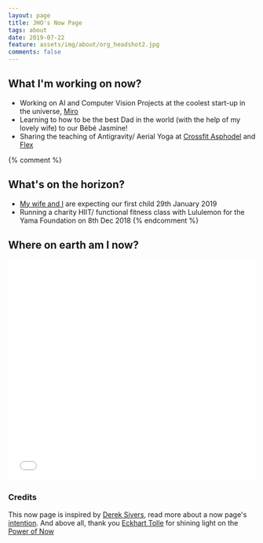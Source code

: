 ```yaml
---
layout: page
title: JHO's Now Page
tags: about
date: 2019-07-22
feature: assets/img/about/org_headshot2.jpg
comments: false
---
```


## What I'm working on now?
* Working on AI and Computer Vision Projects at the coolest start-up in the universe, [Miro](https://miro.io)
* Learning to how to be the best Dad in the world (with the help of my lovely wife) to our Bébé Jasmine!
* Sharing the teaching of Antigravity/ Aerial Yoga at [Crossfit Asphodel](https://crossfitasphodel.com/) and [Flex](https://flexhk.com/)

{% comment %}
## What's on the horizon?
* [My wife and I][1] are expecting our first child 29th January 2019
* Running a charity HIIT/ functional fitness class with Lululemon for the Yama Foundation on 8th Dec 2018
{% endcomment %}

## Where on earth am I now?
<iframe width="100%" height="450px" frameborder="0" style="border:0"
  src="{% if site.gmap_link %}{{site.gmap_link}}{% else %}https://www.google.com/maps/embed/v1/search?q={{site.address}}&key={{site.gmap_api_key}}{% endif %}"
  allowfullscreen>
</iframe>

### Credits
This now page is inspired by [Derek Sivers][url_dsivers], read more about a now page's [intention][url_nowpage]. And above all, thank you [Eckhart Tolle][url_tolle] for shining light on the [Power of Now][url_pow]

[url_dsivers]: https://sivers.org/
[url_nowpage]: https://nownownow.com/about
[url_pow]: https://www.amazon.com/Power-Now-Guide-Spiritual-Enlightenment/dp/1577314808
[url_tolle]: http://www.eckharttolle.com/
[1]: http://vero.et.johnho.ca
[5]: https://github.com/ohjho/ohjho.github.io
